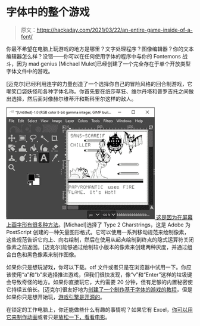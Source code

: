 # 字体中的整个游戏

> 原文：<https://hackaday.com/2021/03/22/an-entire-game-inside-of-a-font/>

你最不希望在电脑上玩游戏的地方是哪里？文字处理程序？图像编辑器？你的文本编辑器怎么样？没错——你可以在任何使用字体的程序中与你的 Fontemons 战斗，因为 mad genius [Michael Mulet]已经创建了一个完全存在于单个开放类型字体文件中的游戏。

[迈克尔]已经利用连字的力量创造了一个选择你自己的冒险风格的回合制游戏，它嘲笑口袋妖怪和各种字体名称。你首先要在纸莎草狂、维尔丹塔和普罗吉托之间做出选择，然后面对像赫尔维蒂汗和斯科里尔这样的敌人。

[![](img/cb07a12524a4d7210006a8214ef58ebe.png) ](https://hackaday.com/wp-content/uploads/2021/03/fontemon-gimp.png) [这是因为在屏幕上画字形有很多种方法](https://github.com/mmulet/code-relay/blob/main/markdown/HowIDidIt.md)。[Michael]选择了 Type 2 Charstrings，这是 Adobe 为 PostScript 创建的一种矢量图形格式。它可以使用一系列移动规范来绘制像素，这些规范告诉它向上、向右绘制，然后在使用从起点绘制到终点的隐式运算符关闭像素之前返回。[迈克尔]能够通过绘制较小版本的像素来创建两种灰度，并通过组合白色和黑色像素来制作图像。

如果你只是想玩游戏，你可以下载。otf 文件或者只是在浏览器中试用一下。你应该使用“a”和“b”来选择推进游戏，但我们很快发现，像“v”和“Enter”这样的垃圾键会导致奇怪的地方。如果你直接玩它，大约需要 20 分钟，但有足够的内置秘密使它持续五倍长。[迈克尔]很友好地为[创建了一个制作基于字体的游戏的教程](https://github.com/mmulet/code-relay/blob/main/markdown/Tutorial.md)，但是如果你只是想开始玩，[游戏引擎是开源的](https://github.com/mmulet/font-game-engine)。

在锁定的工作电脑上，你还能做些什么有趣的事情呢？如果它有 Excel，[你可以用它来制作动画](https://hackaday.com/2019/08/29/experiments-in-3d-graphics-via-excel/)或者只是[放松一下，看看电影](https://hackaday.com/2014/10/24/using-excel-to-watch-movies-at-work/)。